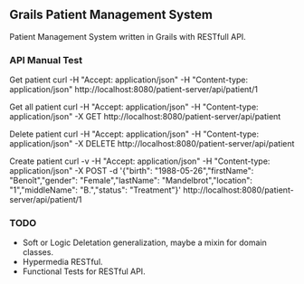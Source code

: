Grails Patient Management System
--------------------------------

Patient Management System written in Grails with RESTfull API.


### API Manual Test

Get patient
curl -H "Accept: application/json" -H "Content-type: application/json" http://localhost:8080/patient-server/api/patient/1

Get all patient
curl -H "Accept: application/json" -H "Content-type: application/json" -X GET http://localhost:8080/patient-server/api/patient

Delete patient
curl -H "Accept: application/json" -H "Content-type: application/json" -X DELETE http://localhost:8080/patient-server/api/patient

Create patient
curl -v -H "Accept: application/json" -H "Content-type: application/json" -X POST -d '{"birth": "1988-05-26","firstName": "Benoît","gender": "Female","lastName": "Mandelbrot","location": "1","middleName": "B.","status": "Treatment"}'  http://localhost:8080/patient-server/api/patient/1

### TODO

* Soft or Logic Deletation generalization, maybe a mixin for domain classes.
* Hypermedia RESTful.
* Functional Tests for RESTful API.